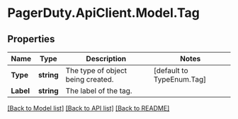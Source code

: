 # PagerDuty.ApiClient.Model.Tag
## Properties

Name | Type | Description | Notes
------------ | ------------- | ------------- | -------------
**Type** | **string** | The type of object being created. | [default to TypeEnum.Tag]
**Label** | **string** | The label of the tag. | 

[[Back to Model list]](../README.md#documentation-for-models) [[Back to API list]](../README.md#documentation-for-api-endpoints) [[Back to README]](../README.md)

